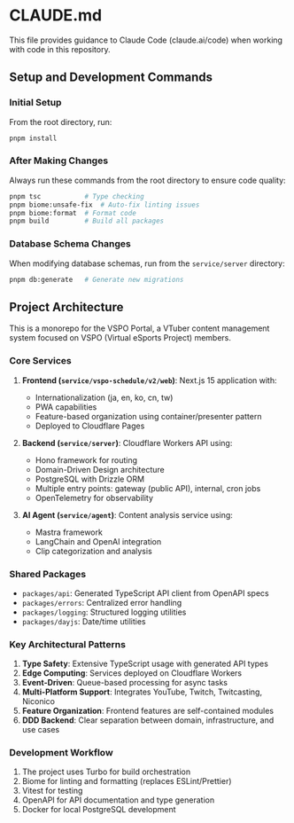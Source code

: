 # CLAUDE.md

This file provides guidance to Claude Code (claude.ai/code) when working with code in this repository.

## Setup and Development Commands

### Initial Setup
From the root directory, run:
```bash
pnpm install
```

### After Making Changes
Always run these commands from the root directory to ensure code quality:
```bash
pnpm tsc           # Type checking
pnpm biome:unsafe-fix  # Auto-fix linting issues
pnpm biome:format  # Format code
pnpm build         # Build all packages
```

### Database Schema Changes
When modifying database schemas, run from the `service/server` directory:
```bash
pnpm db:generate   # Generate new migrations
```

## Project Architecture

This is a monorepo for the VSPO Portal, a VTuber content management system focused on VSPO (Virtual eSports Project) members.

### Core Services

1. **Frontend (`service/vspo-schedule/v2/web`)**: Next.js 15 application with:
   - Internationalization (ja, en, ko, cn, tw)
   - PWA capabilities
   - Feature-based organization using container/presenter pattern
   - Deployed to Cloudflare Pages

2. **Backend (`service/server`)**: Cloudflare Workers API using:
   - Hono framework for routing
   - Domain-Driven Design architecture
   - PostgreSQL with Drizzle ORM
   - Multiple entry points: gateway (public API), internal, cron jobs
   - OpenTelemetry for observability

3. **AI Agent (`service/agent`)**: Content analysis service using:
   - Mastra framework
   - LangChain and OpenAI integration
   - Clip categorization and analysis

### Shared Packages
- `packages/api`: Generated TypeScript API client from OpenAPI specs
- `packages/errors`: Centralized error handling
- `packages/logging`: Structured logging utilities
- `packages/dayjs`: Date/time utilities

### Key Architectural Patterns

1. **Type Safety**: Extensive TypeScript usage with generated API types
2. **Edge Computing**: Services deployed on Cloudflare Workers
3. **Event-Driven**: Queue-based processing for async tasks
4. **Multi-Platform Support**: Integrates YouTube, Twitch, Twitcasting, Niconico
5. **Feature Organization**: Frontend features are self-contained modules
6. **DDD Backend**: Clear separation between domain, infrastructure, and use cases

### Development Workflow

1. The project uses Turbo for build orchestration
2. Biome for linting and formatting (replaces ESLint/Prettier)
3. Vitest for testing
4. OpenAPI for API documentation and type generation
5. Docker for local PostgreSQL development